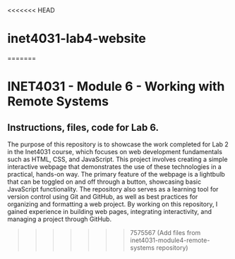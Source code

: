 <<<<<<< HEAD
# inet4031-lab4-website
=======
# INET4031 - Module 6 - Working with Remote Systems

## Instructions, files, code for Lab 6.

The purpose of this repository is to showcase the work completed for Lab 2 in the Inet4031 course, which focuses on web development fundamentals such as HTML, CSS, and JavaScript. This project involves creating a simple interactive webpage that demonstrates the use of these technologies in a practical, hands-on way. The primary feature of the webpage is a lightbulb that can be toggled on and off through a button, showcasing basic JavaScript functionality. The repository also serves as a learning tool for version control using Git and GitHub, as well as best practices for organizing and formatting a web project. By working on this repository, I gained experience in building web pages, integrating interactivity, and managing a project through GitHub.





>>>>>>> 7575567 (Add files from inet4031-module4-remote-systems repository)
